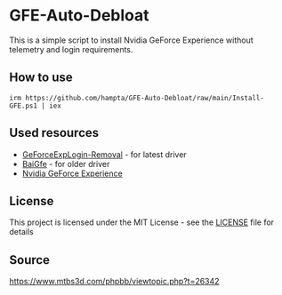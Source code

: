 # GFE-Auto-Debloat
This is a simple script to install Nvidia GeForce Experience without telemetry and login requirements.

## How to use

```
irm https://github.com/hampta/GFE-Auto-Debloat/raw/main/Install-GFE.ps1 | iex
```

## Used resources

- [GeForceExpLogin-Removal](https://github.com/0x-FADED/GeForceExpLogin-Removal) - for latest driver
- [BaiGfe](https://github.com/Moyster/BaiGfe) - for older driver
- [Nvidia GeForce Experience](https://www.nvidia.com/en-us/geforce/geforce-experience/)

## License

This project is licensed under the MIT License - see the [LICENSE](LICENSE) file for details

## Source

https://www.mtbs3d.com/phpbb/viewtopic.php?t=26342
